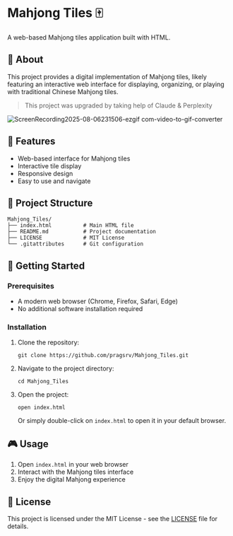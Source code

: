 # Mahjong Tiles 🀄

A web-based Mahjong tiles application built with HTML.

## 📖 About

This project provides a digital implementation of Mahjong tiles, likely featuring an interactive web interface for displaying, organizing, or playing with traditional Chinese Mahjong tiles.

> This project was upgraded by taking help of Claude & Perplexity

![ScreenRecording2025-08-06231506-ezgif com-video-to-gif-converter](https://github.com/user-attachments/assets/42ca08ee-bb4a-41e7-9e6f-6ac7c013d69c)


## 🚀 Features

- Web-based interface for Mahjong tiles
- Interactive tile display
- Responsive design
- Easy to use and navigate

## 📁 Project Structure

```
Mahjong_Tiles/
├── index.html          # Main HTML file
├── README.md           # Project documentation
├── LICENSE             # MIT License
└── .gitattributes      # Git configuration
```

## 🎯 Getting Started

### Prerequisites

- A modern web browser (Chrome, Firefox, Safari, Edge)
- No additional software installation required

### Installation

1. Clone the repository:
   ```
   git clone https://github.com/pragsrv/Mahjong_Tiles.git
   ```

2. Navigate to the project directory:
   ```
   cd Mahjong_Tiles
   ```

3. Open the project:
   ```
   open index.html
   ```
   
   Or simply double-click on `index.html` to open it in your default browser.

## 🎮 Usage

1. Open `index.html` in your web browser
2. Interact with the Mahjong tiles interface
3. Enjoy the digital Mahjong experience

## 📝 License

This project is licensed under the MIT License - see the [LICENSE](LICENSE) file for details.
